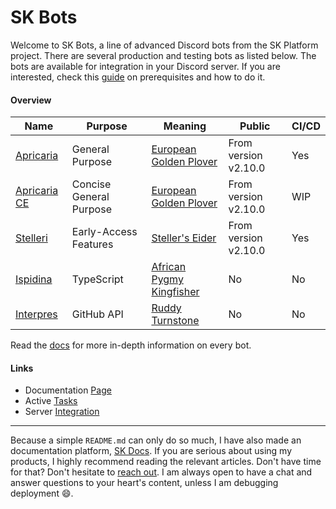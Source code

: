 # SK Bots

Welcome to SK Bots, a line of advanced Discord bots from the SK Platform project. There are several production and testing bots as listed below. The bots are available for integration in your Discord server. If you are interested, check this [guide](https://platform.stefankruik.com/documentation/read/Guide/Technical/Integrating_Bots) on prerequisites and how to do it.

#### Overview

| Name | Purpose | Meaning | Public | CI/CD |
| - | - | - | - |-|
| [Apricaria](https://platform.stefankruik.com/documentation/read/Doc/Products/Bots#Apricaria) | General Purpose | [European Golden Plover](https://en.wikipedia.org/wiki/European_golden_plover) | From version v2.10.0 | Yes |
| [Apricaria CE](https://platform.stefankruik.com/documentation/read/Doc/Products/Bots#Apricaria_CE) | Concise General Purpose | [European Golden Plover](https://en.wikipedia.org/wiki/European_golden_plover) | From version v2.10.0 | WIP |
| [Stelleri](https://platform.stefankruik.com/documentation/read/Doc/Products/Bots#Stelleri) | Early-Access Features | [Steller's Eider](https://en.wikipedia.org/wiki/Steller%27s_eider) | From version v2.10.0 | Yes |
| [Ispidina](https://platform.stefankruik.com/documentation/read/Doc/Products/Bots#Ispidina) | TypeScript | [African Pygmy Kingfisher](https://en.wikipedia.org/wiki/Ispidina) | No | No |
| [Interpres](https://platform.stefankruik.com/documentation/read/Doc/Products/Bots#Interpres) | GitHub API | [Ruddy Turnstone](https://en.wikipedia.org/wiki/Ruddy_turnstone) | No | No |

Read the [docs](https://platform.stefankruik.com/documentation/read/Doc/Products/Bots) for more in-depth information on every bot.

#### Links

- Documentation [Page](https://platform.stefankruik.com/documentation/read/Doc/Products/Bots)
- Active [Tasks](https://github.com/orgs/SVKruik-Organization/projects/1)
- Server [Integration](https://platform.stefankruik.com/documentation/read/Guide/Technical/Integrating_Bots)

---

Because a simple `README.md` can only do so much, I have also made an documentation platform, [SK Docs](https://platform.stefankruik.com/documentation). If you are serious about using my products, I highly recommend reading the relevant articles. Don't have time for that? Don't hesitate to [reach out](https://url.skpvt.io/r/support). I am always open to have a chat and answer questions to your heart's content, unless I am debugging deployment 😄.
